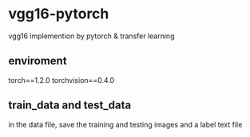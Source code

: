 # vgg16-pytorch
vgg16 implemention by pytorch &amp; transfer learning
## enviroment
torch==1.2.0  torchvision==0.4.0
## train_data and test_data
in the data file, save the training and testing images and a label text file
